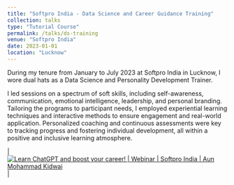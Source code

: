 ```yaml
---
title: "Softpro India - Data Science and Career Guidance Training"
collection: talks
type: "Tutorial Course"
permalink: /talks/ds-training
venue: "Softpro India"
date: 2023-01-01
location: "Lucknow"
---
```


During my tenure from January to July 2023 at Softpro India in Lucknow, I wore dual hats as a Data Science and Personality Development Trainer. 

I led sessions on a spectrum of soft skills, including self-awareness, communication, emotional intelligence, leadership, and personal branding. Tailoring the programs to participant needs, I employed experiential learning techniques and interactive methods to ensure engagement and real-world application. Personalized coaching and continuous assessments were key to tracking progress and fostering individual development, all within a positive and inclusive learning atmosphere.

| [![Learn ChatGPT and boost your career! | Webinar | Softpro India | Aun Mohammad Kidwai](http://img.youtube.com/vi/uElFkyU4Noc/0.jpg)](https://www.youtube.com/live/uElFkyU4Noc?si=J-2Zw3QAnQJ0loMs) |
